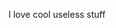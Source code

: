 I love cool useless stuff
<!---
Zeegaths/Zeegaths is a ✨ special ✨ repository because its `README.md` (this file) appears on your GitHub profile.
You can click the Preview link to take a look at your changes.
--->
